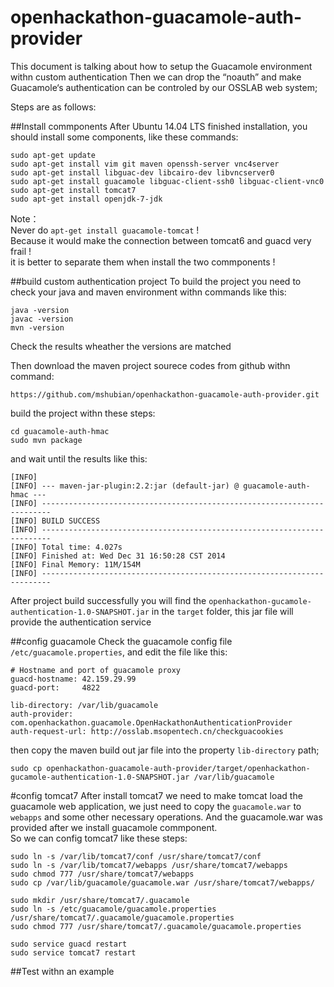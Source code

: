 openhackathon-guacamole-auth-provider
==================================
This document is talking about how to setup the Guacamole environment withn custom authentication
Then we can drop the “noauth” and make Guacamole‘s authentication can be controled by our OSSLAB web system;

Steps are as follows:

##Install commponents
After Ubuntu 14.04 LTS finished installation, you should install some components, like these commands:
```
sudo apt-get update
sudo apt-get install vim git maven openssh-server vnc4server
sudo apt-get install libguac-dev libcairo-dev libvncserver0
sudo apt-get install guacamole libguac-client-ssh0 libguac-client-vnc0 
sudo apt-get install tomcat7
sudo apt-get install openjdk-7-jdk
```
Note：    
Never do `apt-get install guacamole-tomcat` !   
Because it would make the connection between tomcat6 and guacd very frail !     
it is better to separate them when install the two commponents !

##build custom authentication project
To build the project you need to check your java and maven environment withn commands like this:
```
java -version
javac -version
mvn -version
```
Check the results wheather the versions are matched


Then download the maven project sourece codes from github withn command:
```
https://github.com/mshubian/openhackathon-guacamole-auth-provider.git
```
build the project withn these steps:
```
cd guacamole-auth-hmac
sudo mvn package
```
and wait until the results like this:
```
[INFO]
[INFO] --- maven-jar-plugin:2.2:jar (default-jar) @ guacamole-auth-hmac ---
[INFO] ------------------------------------------------------------------------
[INFO] BUILD SUCCESS
[INFO] ------------------------------------------------------------------------
[INFO] Total time: 4.027s
[INFO] Finished at: Wed Dec 31 16:50:28 CST 2014
[INFO] Final Memory: 11M/154M
[INFO] ------------------------------------------------------------------------
```
After project build successfully you will find the `openhackathon-gucamole-authentication-1.0-SNAPSHOT.jar` in the `target` folder, this jar file will provide the authentication service

##config guacamole
Check the guacamole config file `/etc/guacamole.properties`, and edit the file like this:
```shell
# Hostname and port of guacamole proxy
guacd-hostname: 42.159.29.99
guacd-port:     4822

lib-directory: /var/lib/guacamole
auth-provider: com.openhackathon.guacamole.OpenHackathonAuthenticationProvider
auth-request-url: http://osslab.msopentech.cn/checkguacookies

```
then copy the maven build out jar file into the property `lib-directory` path;     
```
sudo cp openhackathon-guacamole-auth-provider/target/openhackathon-gucamole-authentication-1.0-SNAPSHOT.jar /var/lib/guacamole
```
#config tomcat7
After install tomcat7 we need to make tomcat load the guacamole web application, we just need to copy the `guacamole.war` to `webapps` and some other necessary operations. And the guacamole.war was provided after we install guacamole commponent.     
So we can config tomcat7 like these steps:
```
sudo ln -s /var/lib/tomcat7/conf /usr/share/tomcat7/conf
sudo ln -s /var/lib/tomcat7/webapps /usr/share/tomcat7/webapps
sudo chmod 777 /usr/share/tomcat7/webapps
sudo cp /var/lib/guacamole/guacamole.war /usr/share/tomcat7/webapps/

sudo mkdir /usr/share/tomcat7/.guacamole
sudo ln -s /etc/guacamole/guacamole.properties /usr/share/tomcat7/.guacamole/guacamole.properties
sudo chmod 777 /usr/share/tomcat7/.guacamole/guacamole.properties

sudo service guacd restart
sudo service tomcat7 restart
```

##Test withn an example
